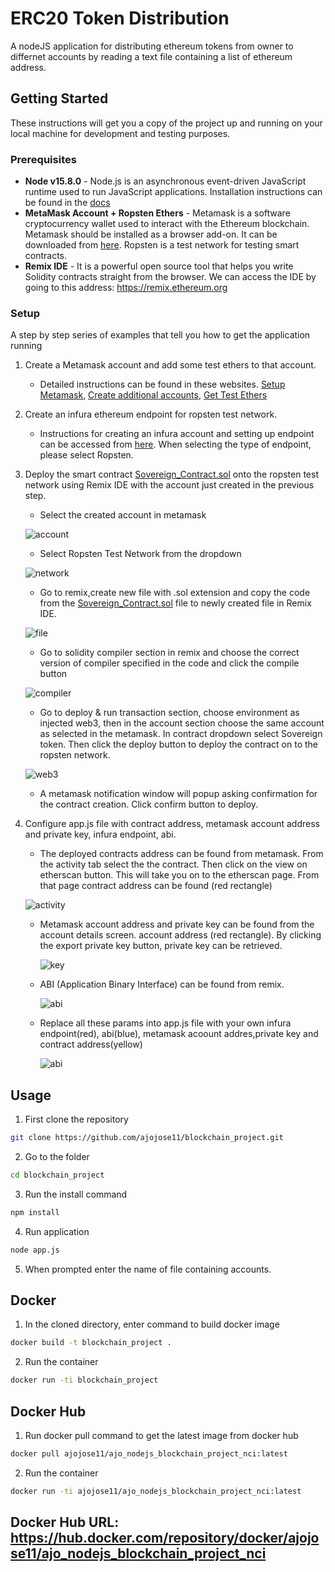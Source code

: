 # ERC20 Token Distribution

<!-- One Paragraph of project description goes here  -->
A nodeJS application for distributing ethereum tokens from owner to differnet accounts by reading a text file containing a list of ethereum address.

## Getting Started

These instructions will get you a copy of the project up and running on your local machine for development and testing purposes. 
<!-- See deployment for notes on how to deploy the project on a live system. -->

### Prerequisites

<!-- What things you need to install the software and how to install them -->
* **Node v15.8.0** - Node.js is an asynchronous event-driven JavaScript runtime used to run JavaScript applications. Installation instructions can be found in the [docs](https://nodejs.org/en/download/package-manager/)
* **MetaMask Account + Ropsten Ethers** - Metamask is a software cryptocurrency wallet used to interact with the Ethereum blockchain. Metamask should be installed as a browser add-on. It can be downloaded from [here](https://metamask.io/). Ropsten is a test network for testing smart contracts.
* **Remix IDE** - It is a powerful open source tool that helps you write Solidity contracts straight from the browser. We can access the IDE by going to this address: https://remix.ethereum.org


### Setup

A step by step series of examples that tell you how to get the application running

1. Create a Metamask account and add some test ethers to that account.

    * Detailed instructions can be found in these websites. [Setup Metamask](https://medium.com/@alias_73214/guide-how-to-setup-metamask-d2ee6e212a3e), [Create additional accounts](https://metamask.zendesk.com/hc/en-us/articles/360015289452-How-to-Create-an-Additional-Account-in-your-MetaMask-Wallet), [Get Test Ethers](https://medium.com/swlh/deploy-smart-contracts-on-ropsten-testnet-through-ethereum-remix-233cd1494b4b)

2. Create an infura ethereum endpoint for ropsten test network.

    * Instructions for creating an infura account and setting up endpoint can be accessed from [here](https://nimbus.guide/infura-guide.html). When selecting the type of endpoint, please select Ropsten.


3. Deploy the smart contract [Sovereign_Contract.sol](Sovereign_Contract.sol) onto the ropsten test network using Remix IDE with the account just created in the previous step.

    * Select the created account in metamask

    ![account](images/account.png)

    * Select Ropsten Test Network from the dropdown

     ![network](images/network.png)

    * Go to remix,create new file with .sol extension and copy the code from the [Sovereign_Contract.sol](Sovereign_Contract.sol) file to newly created file in Remix IDE.

    ![file](images/file.png)

    * Go to solidity compiler section in remix and choose the correct version of compiler specified in the code and click the compile button

    ![compiler](images/compiler.png)

    * Go to deploy & run transaction section, choose environment as injected web3, then in the account section choose the same account as selected in the metamask. In contract dropdown select Sovereign token. Then click the deploy button to deploy the contract on to the ropsten network.


    ![web3](images/web3.png)

    * A metamask notification window will popup asking confirmation for the contract creation. Click confirm button to deploy.

4. Configure app.js file with contract address, metamask account address and private key, infura endpoint, abi.

    * The deployed contracts address can be found from metamask. From the activity tab select the the contract. Then click on the view on etherscan button. This will take you on to the etherscan page. From that page contract address can be found (red rectangle)


    ![activity](images/activity_view.png)  


    * Metamask account address and private key can be found from the account details screen. account address (red rectangle). By clicking the export private key button, private key can be retrieved.

        ![key](images/private_key.png)  

    * ABI (Application Binary Interface) can be found from remix.

         ![abi](images/abi.png)  

    * Replace all these params into app.js file with your own infura endpoint(red), abi(blue), metamask acoount addres,private key and contract address(yellow)

        ![abi](images/input.png)  

## Usage
1. First clone the repository
```bash
git clone https://github.com/ajojose11/blockchain_project.git
```
2. Go to the folder
```bash
cd blockchain_project
```
3. Run the install command
```bash
npm install
```
4. Run application

```bash
node app.js
```
5. When prompted enter the name of file containing accounts.

## Docker

1. In the cloned directory, enter command to build docker image

```bash
docker build -t blockchain_project .
```

2. Run the container

```bash
docker run -ti blockchain_project
```

## Docker Hub

1. Run docker pull command to get the latest image from docker hub

```bash
docker pull ajojose11/ajo_nodejs_blockchain_project_nci:latest
```

2. Run the container

```bash
docker run -ti ajojose11/ajo_nodejs_blockchain_project_nci:latest
```

## Docker Hub URL:  https://hub.docker.com/repository/docker/ajojose11/ajo_nodejs_blockchain_project_nci


